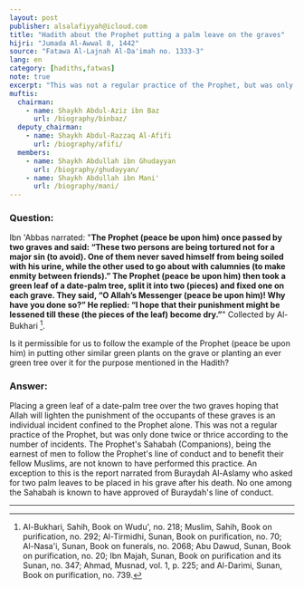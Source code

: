 ```yaml
---
layout: post
publisher: alsalafiyyah@icloud.com
title: "Hadith about the Prophet putting a palm leave on the graves"
hijri: "Jumada Al-Awwal 8, 1442"
source: "Fatawa Al-Lajnah Al-Da'imah no. 1333-3"
lang: en
category: [hadiths,fatwas]
note: true
excerpt: "This was not a regular practice of the Prophet, but was only done twice or thrice according to the number of incidents. The Prophet's Sahabah, being the earnest of men to follow the Prophet's line of conduct and to benefit their fellow Muslims, are not known to have performed this practice."
muftis:
  chairman: 
    - name: Shaykh Abdul-Aziz ibn Baz
      url: /biography/binbaz/
  deputy_chairman:
    - name: Shaykh Abdul-Razzaq Al-Afifi
      url: /biography/afifi/
  members: 
    - name: Shaykh Abdullah ibn Ghudayyan
      url: /biography/ghudayyan/
    - name: Shaykh Abdullah ibn Mani'
      url: /biography/mani/
---
```


### Question:
Ibn 'Abbas narrated: "**The Prophet (peace be upon him) once passed by two graves and said: “These two persons are being tortured not for a major sin (to avoid). One of them never saved himself from being soiled with his urine, while the other used to go about with calumnies (to make enmity between friends).” The Prophet (peace be upon him) then took a green leaf of a date-palm tree, split it into two (pieces) and fixed one on each grave. They said, “O Allah’s Messenger (peace be upon him)! Why have you done so?” He replied: “I hope that their punishment might be lessened till these (the pieces of the leaf) become dry.”**" Collected by Al-Bukhari [^1]. 

Is it permissible for us to follow the example of the Prophet (peace be upon him) in putting other similar green plants on the grave or planting an ever green tree over it for the purpose mentioned in the Hadith? 

### Answer:
Placing a green leaf of a date-palm tree over the two graves hoping that Allah will lighten the punishment of the occupants of these graves is an individual incident confined to the Prophet alone. This was not a regular practice of the Prophet, but was only done twice or thrice according to the number of incidents. The Prophet's Sahabah (Companions), being the earnest of men to follow the Prophet's line of conduct and to benefit their fellow Muslims, are not known to have performed this practice. An exception to this is the report narrated from Buraydah Al-Aslamy who asked for two palm leaves to be placed in his grave after his death. No one among the Sahabah is known to have approved of Buraydah's line of conduct.

---

[^1]: Al-Bukhari, Sahih, Book on Wudu', no. 218; Muslim, Sahih, Book on purification, no. 292; Al-Tirmidhi, Sunan, Book on purification, no. 70; Al-Nasa'i, Sunan, Book on funerals, no. 2068; Abu Dawud, Sunan, Book on purification, no. 20; Ibn Majah, Sunan, Book on purification and its Sunan, no. 347; Ahmad, Musnad, vol. 1, p. 225; and Al-Darimi, Sunan, Book on purification, no. 739.
